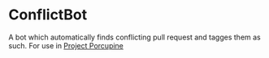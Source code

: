 # ConflictBot

A bot which automatically finds conflicting pull request and tagges them as such.
For use in [Project Porcupine](http://github.com/TeamPorcupine/ProjectPorcupine)
